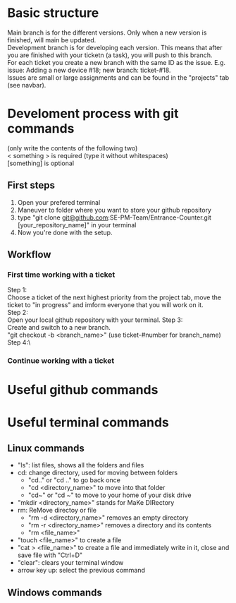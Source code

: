 # Basic structure
Main branch is for the different versions. Only when a new version is finished, will main be updated.\
Development branch is for developing each version. This means that after you are finished with your ticketn (a task), you will push to this branch.\
For each ticket you create a new branch with the same ID as the issue. E.g. issue: Adding a new device #18; new branch: ticket-#18.\
Issues are small or large assignments and can be found in the "projects" tab (see navbar). 

# Develoment process with git commands
(only write the contents of the following two)\
< something > is required (type it without whitespaces)\
[something] is optional
## First steps
1) Open your prefered terminal
2) Maneuver to folder where you want to store your github repository
3) type "git clone git@github.com:SE-PM-Team/Entrance-Counter.git [your_repository_name]" in your terminal
4) Now you're done with the setup.

## Workflow
### First time working with a ticket
Step 1:\
Choose a ticket of the next highest priority from the project tab, move the ticket to "in progress" and imform everyone that you will work on it.\
Step 2:\
Open your local github repository with your terminal.
Step 3:\
Create and switch to a new branch.\
"git checkout -b <branch_name>" (use ticket-#number for branch_name)\
Step 4:\



### Continue working with a ticket

# Useful github commands

# Useful terminal commands
## Linux commands
- "ls": list files, shows all the folders and files
- cd: change directory, used for moving between folders
  - "cd.." or "cd .." to go back once
  - "cd <directory_name>" to move into that folder
  - "cd~" or "cd ~" to move to your home of your disk drive
- "mkdir <directory_name>" stands for MaKe DIRectory
- rm: ReMove directoy or file
  - "rm -d <directory_name>" removes an empty directory
  - "rm -r <directory_name>" removes a directory and its contents
  - "rm <file_name>"
- "touch <file_name>" to create a file
- "cat > <file_name>" to create a file and immediately write in it, close and save file with "Ctrl+D"
- "clear": clears your terminal window
- arrow key up: select the previous command
## Windows commands
  
